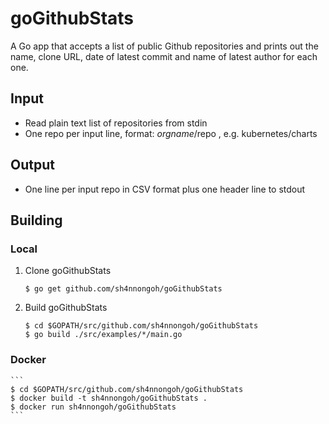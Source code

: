 # goGithubStats
A Go app that accepts a list of public Github repositories and prints out the name, clone URL, date of latest commit and name of latest author for each one.

## Input
- Read plain text list of repositories from stdin
- One repo per input line, format: $orgname/$repo , e.g. kubernetes/charts
## Output
- One line per input repo in CSV format plus one header line to stdout

## Building

### Local

1. Clone goGithubStats

    ```
    $ go get github.com/sh4nnongoh/goGithubStats
    ```

1. Build goGithubStats

    ```
    $ cd $GOPATH/src/github.com/sh4nnongoh/goGithubStats
    $ go build ./src/examples/*/main.go
    ```

### Docker

    ```
    $ cd $GOPATH/src/github.com/sh4nnongoh/goGithubStats
    $ docker build -t sh4nnongoh/goGithubStats .
    $ docker run sh4nnongoh/goGithubStats
    ```